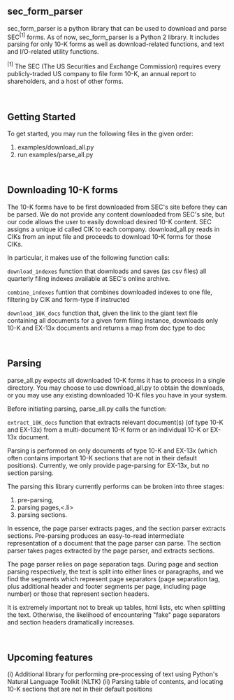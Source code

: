 <h2>sec_form_parser</h2>

sec_form_parser is a python library that can be used to download and parse SEC<sup>[1]</sup> forms. As of now, sec_form_parser is a Python 2 library. It includes parsing for only 10-K forms as well as download-related functions, and text and I/O-related utility functions.

<sup>[1]</sup> The SEC (The US Securities and Exchange Commission) requires every publicly-traded US company to file form 10-K, an annual report to shareholders, and a host of other forms.

<br>

<h2>Getting Started</h2>

To get started, you may run the following files in the given order:
<ol>
<li>examples/download_all.py</li>
<li>run examples/parse_all.py</li>
</ol>

<br>

<h2>Downloading 10-K forms</h2>

The 10-K forms have to be first downloaded from SEC's site before they can be parsed.
We do not provide any content downloaded from SEC's site, but our code allows the user to easily download desired 10-K content.
SEC assigns a unique id called CIK to each company.
download_all.py reads in CIKs from an input file and proceeds to download 10-K forms for those CIKs.

In particular, it makes use of the following function calls:

<code>download_indexes</code>
function that downloads and saves (as csv files) all quarterly filing indexes available at SEC's online archive.

<code>combine_indexes</code>
funtion that combines downloaded indexes to one file, filtering by CIK and form-type if instructed

<code>download_10K_docs</code>
function that, given the link to the giant text file containing all documents for a given form filing instance, downloads only 10-K and EX-13x documents and returns a map from doc type to doc

<br>

<h2>Parsing</h2>

parse_all.py expects all downloaded 10-K forms it has to process in a single directory.
You may choose to use download_all.py to obtain the downloads, or you may use any existing downloaded 10-K files you have in your system.

Before initiating parsing, parse_all.py calls the function:

<code>extract_10K_docs</code>
function that extracts relevant document(s) (of type 10-K and EX-13x) from a multi-document 10-K form or an individual 10-K or EX-13x document.

Parsing is performed on only documents of type 10-K and EX-13x (which often contains important 10-K sections that are not in their default positions).
Currently, we only provide page-parsing for EX-13x, but no section parsing.

The parsing this library currently performs can be broken into three stages:
<ol>
<li>pre-parsing,</li>
<li>parsing pages,<.li>
<li>parsing sections.</li>
</ol>

In essence, the page parser extracts pages, and the section parser extracts sections. Pre-parsing produces an easy-to-read intermediate representation of a document that the page parser can parse. The section parser takes pages extracted by the page parser, and extracts sections.

The page parser relies on page separation tags. During page and section parsing respectively, the text is split into either lines or paragraphs, and we find the segments which represent page separators (page separation tag, plus additional header and footer segments per page, including page number) or those that represent section headers.

It is extremely important not to break up tables, html lists, etc when splitting the text. Otherwise, the likelihood of encountering "fake" page separators and section headers dramatically increases.

<br>

<h2>Upcoming features</h2>

(i) Additional library for performing pre-processing of text using Python's Natural Language Toolkit (NLTK)
(ii) Parsing table of contents, and locating 10-K sections that are not in their default positions
